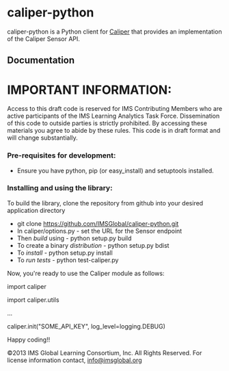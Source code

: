 ﻿caliper-python
================

caliper-python is a Python client for [Caliper](http://www.imsglobal.org) that provides an implementation of the Caliper Sensor API.

## Documentation

# IMPORTANT INFORMATION:

Access to this draft code is reserved for IMS Contributing Members who are active participants of the IMS Learning Analytics Task Force. Dissemination of this code to outside parties is strictly prohibited. By accessing these materials you agree to abide by these rules. This code is in draft format and will change substantially.

### Pre-requisites for development:  

* Ensure you have python, pip (or easy_install) and setuptools installed.  

### Installing and using the library:

To build the library, clone the repository from github into your desired application directory

* git clone https://github.com/IMSGlobal/caliper-python.git
* In caliper/options.py - set the URL for the Sensor endpoint
* Then *build* using - python setup.py build
* To create a binary *distribution* - python setup.py bdist
* To *install* - python setup.py install
* To *run tests* - python test-caliper.py

Now, you're ready to use the Caliper module as follows:

import caliper

import caliper.utils

...

caliper.init("SOME_API_KEY", log_level=logging.DEBUG)


Happy coding!!


©2013 IMS Global Learning Consortium, Inc.  All Rights Reserved.
For license information contact, info@imsglobal.org
